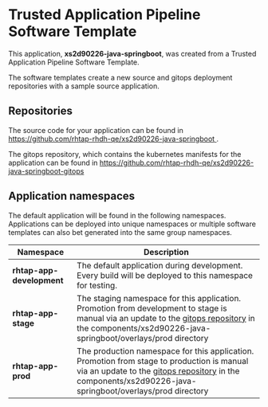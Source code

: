 # Trusted Application Pipeline Software Template

This application, **xs2d90226-java-springboot**, was created from a Trusted Application Pipeline Software Template.

The software templates create a new source and gitops deployment repositories with a sample source application. 

## Repositories

The source code for your application can be found in [https://github.com/rhtap-rhdh-qe/xs2d90226-java-springboot ](https://github.com/rhtap-rhdh-qe/xs2d90226-java-springboot ).
 
The gitops repository, which contains the kubernetes manifests for the application can be found in 
[https://github.com/rhtap-rhdh-qe/xs2d90226-java-springboot-gitops ](https://github.com/rhtap-rhdh-qe/xs2d90226-java-springboot-gitops ) 

## Application namespaces 

The default application will be found in the following namespaces. Applications can be deployed into unique namespaces or multiple software templates can also bet generated into the same group namespaces.  

|  Namespace   |  Description   |  
| -------- | -------- |   
| **rhtap-app-development** | The default application during development. Every build will be deployed to this namespace for testing. | 
| **rhtap-app-stage** | The staging namespace for this application. Promotion from development to stage is manual via an update to the [gitops repository](https://github.com/rhtap-rhdh-qe/xs2d90226-java-springboot-gitops ) in the components/xs2d90226-java-springboot/overlays/prod directory |  
| **rhtap-app-prod** | The production namespace for this application. Promotion from stage to production is manual via an update to the [gitops repository](https://github.com/rhtap-rhdh-qe/xs2d90226-java-springboot-gitops ) in the components/xs2d90226-java-springboot/overlays/prod directory | 